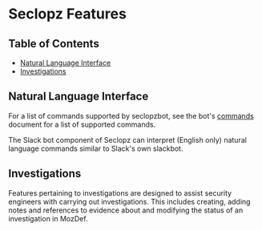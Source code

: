 # Seclopz Features

## Table of Contents

* [Natural Language Interface](#natural-language-interface)
* [Investigations](#investigations)

## Natural Language Interface

For a list of commands supported by seclopzbot, see the bot's
[commands](seclopzbot/docs/commands.md) document for a list of supported
commands.

The Slack bot component of Seclopz can interpret (English only) natural language
commands similar to Slack's own slackbot.

## Investigations

Features pertaining to investigations are designed to assist security engineers
with carrying out investigations.  This includes creating, adding notes and
references to evidence about and modifying the status of an investigation in
MozDef.
